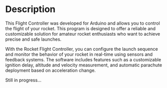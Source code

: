 
# Description

This Flight Controller was developed for Arduino and allows you to control the flight of your rocket. 
This program is designed to offer a reliable and customizable solution for amateur rocket enthusiasts who want to achieve precise and safe launches.

With the Rocket Flight Controller, you can configure the launch sequence and monitor the behavior of your rocket in real-time using sensors and feedback systems. The software includes features such as a customizable ignition delay, altitude and velocity measurement, and automatic parachute deployment based on acceleration change.


Still in progress...

